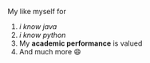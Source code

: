 My like myself for
1. _i know java_
2. _i know python_
3. My **academic performance** is valued 
4. And much more :smile:
